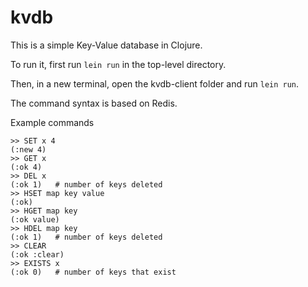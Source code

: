 # kvdb

This is a simple Key-Value database in Clojure. 

To run it, first run `lein run` in the top-level directory.

Then, in a new terminal, open the kvdb-client folder and run `lein run`.

The command syntax is based on Redis.

Example commands 

```
>> SET x 4
(:new 4)
>> GET x
(:ok 4)
>> DEL x
(:ok 1)   # number of keys deleted
>> HSET map key value
(:ok)
>> HGET map key 
(:ok value)
>> HDEL map key
(:ok 1)   # number of keys deleted
>> CLEAR
(:ok :clear)
>> EXISTS x
(:ok 0)   # number of keys that exist
```


